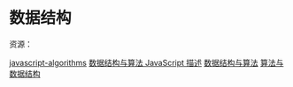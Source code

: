 # 数据结构

资源：

[javascript-algorithms](https://github.com/trekhleb/javascript-algorithms)
[数据结构与算法 JavaScript 描述](https://www.yuque.com/destinytaoer/datastructure-algorithm/docs-readme)
[数据结构与算法](https://www.yuque.com/robinson/data-structure/xuznsk)
[算法与数据结构](https://github.com/Alex660/Algorithms-and-data-structures)
